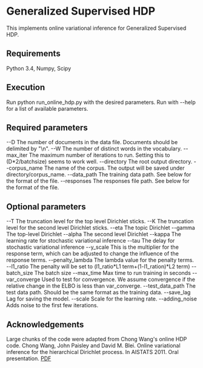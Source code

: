 # Generalized Supervised HDP
This implements online variational inference for Generalized Supervised HDP.

## Requirements
Python 3.4, Numpy, Scipy

## Execution
Run python run_online_hdp.py with the desired parameters. Run with --help for a list
of available parameters.

## Required parameters
--D The number of documents in the data file. Documents should be delimited by "\n".
--W The number of distinct words in the vocabulary.
--max_iter The maximum number of iterations to run. Setting this to (D*2/batchsize) seems to work well.
--directory The root output directory.
--corpus_name  The name of the corpus. The output will be saved under directory/corpus_name.
--data_path The training data path. See below for the format of the file.
--responses The responses file path. See below for the format of the file.

## Optional parameters
--T The truncation level for the top level Dirichlet sticks.
--K The truncation level for the second level Dirichlet sticks.
--eta The topic Dirichlet
--gamma The top-level Dirichlet
--alpha The second level Dirichlet
--kappa The learning rate for stochastic variational inference
--tau The delay for stochastic variational inference
--y_scale This is the multiplier for the response term, which can be adjusted to change the influence of the response terms.
--penalty_lambda The lambda value for the penalty terms.
--l1_ratio The penalty will be set to (l1_ratio*L1 term+(1-l1_ration)*L2 term)
--batch_size The batch size
--max_time Max time to run training in seconds
--var_converge Used to test for convergence. We assume convergence if the relative change in the ELBO is less than var_converge.
--test_data_path The test data path. Should be the same format as the training data.
--save_lag Lag for saving the model.
--scale Scale for the learning rate.
--adding_noise Adds noise to the first few iterations.

## Acknowledgements
Large chunks of the code were adapted from Chong Wang's online HDP code.
Chong Wang, John Paisley and David M. Blei. Online variational inference for the hierarchical Dirichlet process. In AISTATS 2011. Oral presentation. [PDF](http://www.cs.princeton.edu/~chongw/papers/WangPaisleyBlei2011.pdf)
